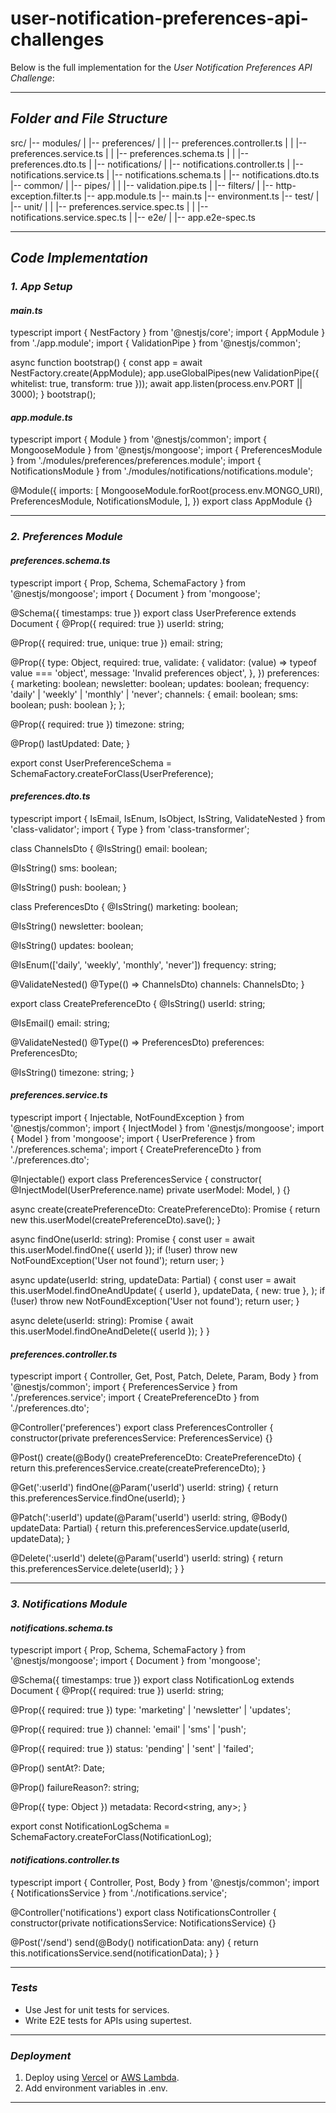 # user-notification-preferences-api-challenges
Below is the full implementation for the *User Notification Preferences API Challenge*:

---

## *Folder and File Structure*

src/
|-- modules/
|   |-- preferences/
|   |   |-- preferences.controller.ts
|   |   |-- preferences.service.ts
|   |   |-- preferences.schema.ts
|   |   |-- preferences.dto.ts
|   |-- notifications/
|       |-- notifications.controller.ts
|       |-- notifications.service.ts
|       |-- notifications.schema.ts
|       |-- notifications.dto.ts
|-- common/
|   |-- pipes/
|   |   |-- validation.pipe.ts
|   |-- filters/
|       |-- http-exception.filter.ts
|-- app.module.ts
|-- main.ts
|-- environment.ts
|-- test/
|   |-- unit/
|   |   |-- preferences.service.spec.ts
|   |   |-- notifications.service.spec.ts
|   |-- e2e/
|       |-- app.e2e-spec.ts


---

## *Code Implementation*

### *1. App Setup*

#### *main.ts*
typescript
import { NestFactory } from '@nestjs/core';
import { AppModule } from './app.module';
import { ValidationPipe } from '@nestjs/common';

async function bootstrap() {
  const app = await NestFactory.create(AppModule);
  app.useGlobalPipes(new ValidationPipe({ whitelist: true, transform: true }));
  await app.listen(process.env.PORT || 3000);
}
bootstrap();


#### *app.module.ts*
typescript
import { Module } from '@nestjs/common';
import { MongooseModule } from '@nestjs/mongoose';
import { PreferencesModule } from './modules/preferences/preferences.module';
import { NotificationsModule } from './modules/notifications/notifications.module';

@Module({
  imports: [
    MongooseModule.forRoot(process.env.MONGO_URI),
    PreferencesModule,
    NotificationsModule,
  ],
})
export class AppModule {}


---

### *2. Preferences Module*

#### *preferences.schema.ts*
typescript
import { Prop, Schema, SchemaFactory } from '@nestjs/mongoose';
import { Document } from 'mongoose';

@Schema({ timestamps: true })
export class UserPreference extends Document {
  @Prop({ required: true })
  userId: string;

  @Prop({ required: true, unique: true })
  email: string;

  @Prop({
    type: Object,
    required: true,
    validate: {
      validator: (value) => typeof value === 'object',
      message: 'Invalid preferences object',
    },
  })
  preferences: {
    marketing: boolean;
    newsletter: boolean;
    updates: boolean;
    frequency: 'daily' | 'weekly' | 'monthly' | 'never';
    channels: { email: boolean; sms: boolean; push: boolean };
  };

  @Prop({ required: true })
  timezone: string;

  @Prop()
  lastUpdated: Date;
}

export const UserPreferenceSchema = SchemaFactory.createForClass(UserPreference);


#### *preferences.dto.ts*
typescript
import { IsEmail, IsEnum, IsObject, IsString, ValidateNested } from 'class-validator';
import { Type } from 'class-transformer';

class ChannelsDto {
  @IsString()
  email: boolean;

  @IsString()
  sms: boolean;

  @IsString()
  push: boolean;
}

class PreferencesDto {
  @IsString()
  marketing: boolean;

  @IsString()
  newsletter: boolean;

  @IsString()
  updates: boolean;

  @IsEnum(['daily', 'weekly', 'monthly', 'never'])
  frequency: string;

  @ValidateNested()
  @Type(() => ChannelsDto)
  channels: ChannelsDto;
}

export class CreatePreferenceDto {
  @IsString()
  userId: string;

  @IsEmail()
  email: string;

  @ValidateNested()
  @Type(() => PreferencesDto)
  preferences: PreferencesDto;

  @IsString()
  timezone: string;
}


#### *preferences.service.ts*
typescript
import { Injectable, NotFoundException } from '@nestjs/common';
import { InjectModel } from '@nestjs/mongoose';
import { Model } from 'mongoose';
import { UserPreference } from './preferences.schema';
import { CreatePreferenceDto } from './preferences.dto';

@Injectable()
export class PreferencesService {
  constructor(
    @InjectModel(UserPreference.name) private userModel: Model<UserPreference>,
  ) {}

  async create(createPreferenceDto: CreatePreferenceDto): Promise<UserPreference> {
    return new this.userModel(createPreferenceDto).save();
  }

  async findOne(userId: string): Promise<UserPreference> {
    const user = await this.userModel.findOne({ userId });
    if (!user) throw new NotFoundException('User not found');
    return user;
  }

  async update(userId: string, updateData: Partial<CreatePreferenceDto>) {
    const user = await this.userModel.findOneAndUpdate(
      { userId },
      updateData,
      { new: true },
    );
    if (!user) throw new NotFoundException('User not found');
    return user;
  }

  async delete(userId: string): Promise<void> {
    await this.userModel.findOneAndDelete({ userId });
  }
}


#### *preferences.controller.ts*
typescript
import { Controller, Get, Post, Patch, Delete, Param, Body } from '@nestjs/common';
import { PreferencesService } from './preferences.service';
import { CreatePreferenceDto } from './preferences.dto';

@Controller('preferences')
export class PreferencesController {
  constructor(private preferencesService: PreferencesService) {}

  @Post()
  create(@Body() createPreferenceDto: CreatePreferenceDto) {
    return this.preferencesService.create(createPreferenceDto);
  }

  @Get(':userId')
  findOne(@Param('userId') userId: string) {
    return this.preferencesService.findOne(userId);
  }

  @Patch(':userId')
  update(@Param('userId') userId: string, @Body() updateData: Partial<CreatePreferenceDto>) {
    return this.preferencesService.update(userId, updateData);
  }

  @Delete(':userId')
  delete(@Param('userId') userId: string) {
    return this.preferencesService.delete(userId);
  }
}


---

### *3. Notifications Module*

#### *notifications.schema.ts*
typescript
import { Prop, Schema, SchemaFactory } from '@nestjs/mongoose';
import { Document } from 'mongoose';

@Schema({ timestamps: true })
export class NotificationLog extends Document {
  @Prop({ required: true })
  userId: string;

  @Prop({ required: true })
  type: 'marketing' | 'newsletter' | 'updates';

  @Prop({ required: true })
  channel: 'email' | 'sms' | 'push';

  @Prop({ required: true })
  status: 'pending' | 'sent' | 'failed';

  @Prop()
  sentAt?: Date;

  @Prop()
  failureReason?: string;

  @Prop({ type: Object })
  metadata: Record<string, any>;
}

export const NotificationLogSchema = SchemaFactory.createForClass(NotificationLog);


#### *notifications.controller.ts*
typescript
import { Controller, Post, Body } from '@nestjs/common';
import { NotificationsService } from './notifications.service';

@Controller('notifications')
export class NotificationsController {
  constructor(private notificationsService: NotificationsService) {}

  @Post('/send')
  send(@Body() notificationData: any) {
    return this.notificationsService.send(notificationData);
  }
}


---

### *Tests*

- Use Jest for unit tests for services.
- Write E2E tests for APIs using supertest.

---

### *Deployment*

1. Deploy using [Vercel](https://vercel.com) or [AWS Lambda](https://aws.amazon.com/lambda/).
2. Add environment variables in .env.

---
